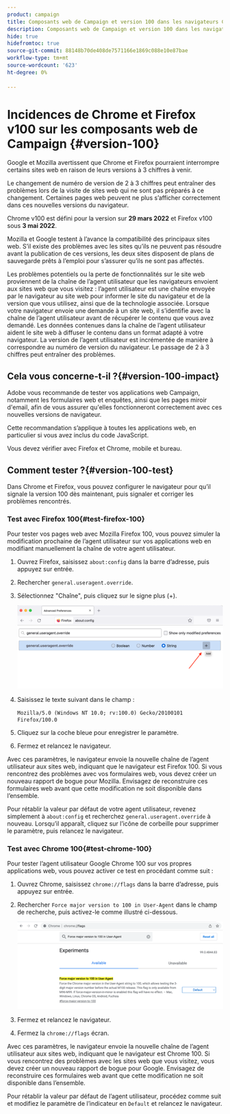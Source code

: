 ```yaml
---
product: campaign
title: Composants web de Campaign et version 100 dans les navigateurs Chrome et Firefox
description: Composants web de Campaign et version 100 dans les navigateurs Chrome et Firefox
hide: true
hidefromtoc: true
source-git-commit: 88148b70de408de7571166e1869c088e10e87bae
workflow-type: tm+mt
source-wordcount: '623'
ht-degree: 0%

---
```


# Incidences de Chrome et Firefox v100 sur les composants web de Campaign {#version-100}

Google et Mozilla avertissent que Chrome et Firefox pourraient interrompre certains sites web en raison de leurs versions à 3 chiffres à venir.

Le changement de numéro de version de 2 à 3 chiffres peut entraîner des problèmes lors de la visite de sites web qui ne sont pas préparés à ce changement. Certaines pages web peuvent ne plus s’afficher correctement dans ces nouvelles versions du navigateur.

Chrome v100 est défini pour la version sur **29 mars 2022** et Firefox v100 sous **3 mai 2022**.

Mozilla et Google testent à l’avance la compatibilité des principaux sites web. S’il existe des problèmes avec les sites qu’ils ne peuvent pas résoudre avant la publication de ces versions, les deux sites disposent de plans de sauvegarde prêts à l’emploi pour s’assurer qu’ils ne sont pas affectés.

Les problèmes potentiels ou la perte de fonctionnalités sur le site web proviennent de la chaîne de l’agent utilisateur que les navigateurs envoient aux sites web que vous visitez : l’agent utilisateur est une chaîne envoyée par le navigateur au site web pour informer le site du navigateur et de la version que vous utilisez, ainsi que de la technologie associée. Lorsque votre navigateur envoie une demande à un site web, il s’identifie avec la chaîne de l’agent utilisateur avant de récupérer le contenu que vous avez demandé. Les données contenues dans la chaîne de l’agent utilisateur aident le site web à diffuser le contenu dans un format adapté à votre navigateur. La version de l’agent utilisateur est incrémentée de manière à correspondre au numéro de version du navigateur. Le passage de 2 à 3 chiffres peut entraîner des problèmes.

## Cela vous concerne-t-il ?{#version-100-impact}

Adobe vous recommande de tester vos applications web Campaign, notamment les formulaires web et enquêtes, ainsi que les pages miroir d&#39;email, afin de vous assurer qu&#39;elles fonctionneront correctement avec ces nouvelles versions de navigateur.

Cette recommandation s’applique à toutes les applications web, en particulier si vous avez inclus du code JavaScript.

Vous devez vérifier avec Firefox et Chrome, mobile et bureau.

## Comment tester ?{#version-100-test}

Dans Chrome et Firefox, vous pouvez configurer le navigateur pour qu’il signale la version 100 dès maintenant, puis signaler et corriger les problèmes rencontrés.

### Test avec Firefox 100{#test-firefox-100}

Pour tester vos pages web avec Mozilla Firefox 100, vous pouvez simuler la modification prochaine de l’agent utilisateur sur vos applications web en modifiant manuellement la chaîne de votre agent utilisateur.

1. Ouvrez Firefox, saisissez `about:config` dans la barre d’adresse, puis appuyez sur entrée.
1. Rechercher `general.useragent.override`.
1. Sélectionnez &quot;Chaîne&quot;, puis cliquez sur le signe plus (+).

   ![](assets/force-user-agent-firefox.png)

1. Saisissez le texte suivant dans le champ :

   ```
   Mozilla/5.0 (Windows NT 10.0; rv:100.0) Gecko/20100101 Firefox/100.0
   ```

1. Cliquez sur la coche bleue pour enregistrer le paramètre.
1. Fermez et relancez le navigateur.

Avec ces paramètres, le navigateur envoie la nouvelle chaîne de l’agent utilisateur aux sites web, indiquant que le navigateur est Firefox 100. Si vous rencontrez des problèmes avec vos formulaires web, vous devez créer un nouveau rapport de bogue pour Mozilla. Envisagez de reconstruire ces formulaires web avant que cette modification ne soit disponible dans l’ensemble.

Pour rétablir la valeur par défaut de votre agent utilisateur, revenez simplement à `about:config` et recherchez `general.useragent.override` à nouveau.  Lorsqu’il apparaît, cliquez sur l’icône de corbeille pour supprimer le paramètre, puis relancez le navigateur.

### Test avec Chrome 100{#test-chrome-100}

Pour tester l’agent utilisateur Google Chrome 100 sur vos propres applications web, vous pouvez activer ce test en procédant comme suit :

1. Ouvrez Chrome, saisissez `chrome://flags` dans la barre d’adresse, puis appuyez sur entrée.
1. Rechercher `Force major version to 100 in User-Agent` dans le champ de recherche, puis activez-le comme illustré ci-dessous.

   ![](assets/force-user-agent-chrome.png)

1. Fermez et relancez le navigateur.
1. Fermez la `chrome://flags` écran.

Avec ces paramètres, le navigateur envoie la nouvelle chaîne de l’agent utilisateur aux sites web, indiquant que le navigateur est Chrome 100. Si vous rencontrez des problèmes avec les sites web que vous visitez, vous devez créer un nouveau rapport de bogue pour Google. Envisagez de reconstruire ces formulaires web avant que cette modification ne soit disponible dans l’ensemble.

Pour rétablir la valeur par défaut de l’agent utilisateur, procédez comme suit et modifiez le paramètre de l’indicateur en `Default` et relancez le navigateur.
